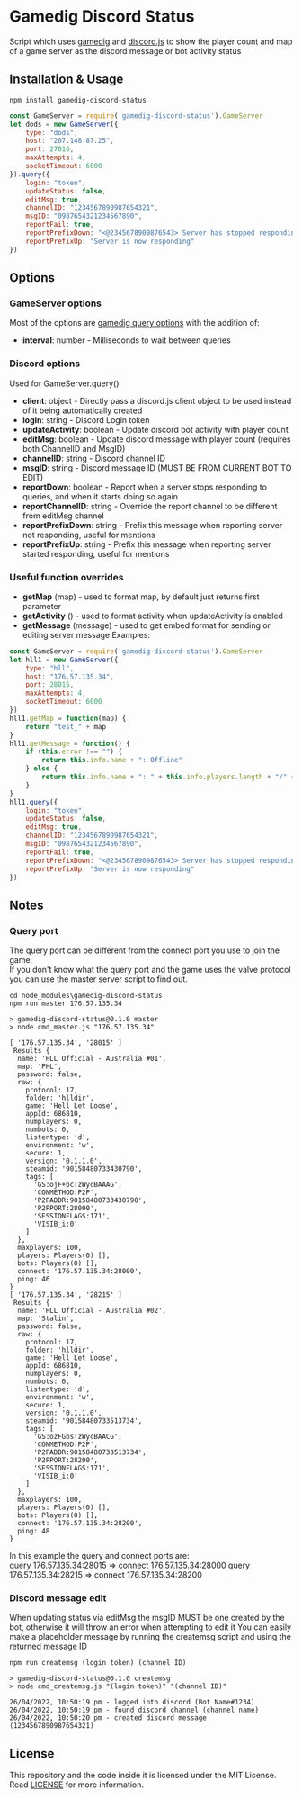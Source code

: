 # Gamedig Discord Status
Script which uses [gamedig](https://github.com/gamedig/node-gamedig) and [discord.js](https://github.com/discordjs/discord.js) to show the player count and map of a game server as the discord message or bot activity status

## Installation & Usage
```shell
npm install gamedig-discord-status
```
```javascript
const GameServer = require('gamedig-discord-status').GameServer
let dods = new GameServer({
	type: "dods",
	host: "207.148.87.25",
	port: 27016,
	maxAttempts: 4,
	socketTimeout: 6000
}).query({
	login: "token",
	updateStatus: false,
	editMsg: true,
	channelID: "1234567890987654321",
	msgID: "0987654321234567890",
	reportFail: true,
	reportPrefixDown: "<@2345678909876543> Server has stopped responding",
	reportPrefixUp: "Server is now responding"
})
```

## Options

### GameServer options

Most of the options are [gamedig query options](https://github.com/gamedig/node-gamedig#query-options) with the addition of:
* **interval**: number - Milliseconds to wait between queries

### Discord options

Used for GameServer.query()

* **client**: object - Directly pass a discord.js client object to be used instead of it being automatically created
* **login**: string - Discord Login token
* **updateActivity**: boolean - Update discord bot activity with player count
* **editMsg**: boolean - Update discord message with player count (requires both ChannelID and MsgID)
* **channelID**: string - Discord channel ID
* **msgID**: string - Discord message ID (MUST BE FROM CURRENT BOT TO EDIT)
* **reportDown**: boolean - Report when a server stops responding to queries, and when it starts doing so again
* **reportChannelID**: string - Override the report channel to be different from editMsg channel
* **reportPrefixDown**: string - Prefix this message when reporting server not responding, useful for mentions
* **reportPrefixUp**: string - Prefix this message when reporting server started responding, useful for mentions

### Useful function overrides
* **getMap** (map) - used to format map, by default just returns first parameter
* **getActivity** () - used to format activity when updateActivity is enabled
* **getMessage** (message) - used to get embed format for sending or editing server message
Examples:
```javascript
const GameServer = require('gamedig-discord-status').GameServer
let hll1 = new GameServer({
	type: "hll",
	host: "176.57.135.34",
	port: 28015,
	maxAttempts: 4,
	socketTimeout: 6000
})
hll1.getMap = function(map) {
	return "test_" + map
}
hll1.getMessage = function() {
	if (this.error !== "") {
		return this.info.name + ": Offline"
	} else {
		return this.info.name + ": " + this.info.players.length + "/" + this.info.maxplayers + " players on " + this.getMap(this.info.map)
	}
}
hll1.query({
	login: "token",
	updateStatus: false,
	editMsg: true,
	channelID: "1234567890987654321",
	msgID: "0987654321234567890",
	reportFail: true,
	reportPrefixDown: "<@2345678909876543> Server has stopped responding",
	reportPrefixUp: "Server is now responding"
})
```

## Notes

### Query port
The query port can be different from the connect port you use to join the game.  
If you don't know what the query port and the game uses the valve protocol you can use the master server script to find out.
```
cd node_modules\gamedig-discord-status
npm run master 176.57.135.34

> gamedig-discord-status@0.1.0 master
> node cmd_master.js "176.57.135.34"

[ '176.57.135.34', '28015' ]
 Results {
  name: 'HLL Official - Australia #01',
  map: 'PHL',
  password: false,
  raw: {
    protocol: 17,
    folder: 'hlldir',
    game: 'Hell Let Loose',
    appId: 686810,
    numplayers: 0,
    numbots: 0,
    listentype: 'd',
    environment: 'w',
    secure: 1,
    version: '0.1.1.0',
    steamid: '90158480733430790',
    tags: [
      'GS:ojF+bcTzWycBAAAG',
      'CONMETHOD:P2P',
      'P2PADDR:90158480733430790',
      'P2PPORT:28000',
      'SESSIONFLAGS:171',
      'VISIB_i:0'
    ]
  },
  maxplayers: 100,
  players: Players(0) [],
  bots: Players(0) [],
  connect: '176.57.135.34:28000',
  ping: 46
}
[ '176.57.135.34', '28215' ]
 Results {
  name: 'HLL Official - Australia #02',
  map: 'Stalin',
  password: false,
  raw: {
    protocol: 17,
    folder: 'hlldir',
    game: 'Hell Let Loose',
    appId: 686810,
    numplayers: 0,
    numbots: 0,
    listentype: 'd',
    environment: 'w',
    secure: 1,
    version: '0.1.1.0',
    steamid: '90158480733513734',
    tags: [
      'GS:ozFGbsTzWycBAACG',
      'CONMETHOD:P2P',
      'P2PADDR:90158480733513734',
      'P2PPORT:28200',
      'SESSIONFLAGS:171',
      'VISIB_i:0'
    ]
  },
  maxplayers: 100,
  players: Players(0) [],
  bots: Players(0) [],
  connect: '176.57.135.34:28200',
  ping: 48
}
```
In this example the query and connect ports are:  
query 176.57.135.34:28015 => connect 176.57.135.34:28000
query 176.57.135.34:28215 => connect 176.57.135.34:28200

### Discord message edit
When updating status via editMsg the msgID MUST be one created by the bot, otherwise it will throw an error when attempting to edit it
You can easily make a placeholder message by running the createmsg script and using the returned message ID
```
npm run createmsg (login token) (channel ID)

> gamedig-discord-status@0.1.0 createmsg
> node cmd_createmsg.js "(login token)" "(channel ID)"

26/04/2022, 10:50:19 pm - logged into discord (Bot Name#1234)
26/04/2022, 10:50:19 pm - found discord channel (channel name)
26/04/2022, 10:50:20 pm - created discord message (1234567890987654321)
```

## License
This repository and the code inside it is licensed under the MIT License. Read [LICENSE](https://github.com/HellaMadMax/gamedig-discord-status/blob/main/LICENSE) for more information.
